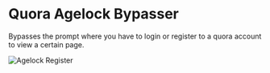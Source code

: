 # Quora Agelock Bypasser
Bypasses the prompt where you have to login or register to a quora account to view a certain page.

![Agelock Register](https://i.imgur.com/2wq5uNg.png)
